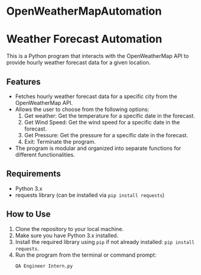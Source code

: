 # OpenWeatherMapAutomation
# Weather Forecast Automation

This is a Python program that interacts with the OpenWeatherMap API to provide hourly weather forecast data for a given location.

## Features

- Fetches hourly weather forecast data for a specific city from the OpenWeatherMap API.
- Allows the user to choose from the following options:
  1. Get weather: Get the temperature for a specific date in the forecast.
  2. Get Wind Speed: Get the wind speed for a specific date in the forecast.
  3. Get Pressure: Get the pressure for a specific date in the forecast.
  0. Exit: Terminate the program.
- The program is modular and organized into separate functions for different functionalities.

## Requirements

- Python 3.x
- requests library (can be installed via `pip install requests`)

## How to Use

1. Clone the repository to your local machine.
2. Make sure you have Python 3.x installed.
3. Install the required library using `pip` if not already installed: `pip install requests`.
4. Run the program from the terminal or command prompt:
   ```bash
   QA Engineer Intern.py
